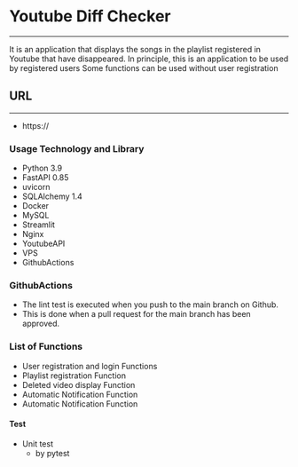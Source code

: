 # Youtube Diff Checker

---

It is an application that displays the songs in the playlist registered in Youtube that have disappeared.
In principle, this is an application to be used by registered users
Some functions can be used without user registration

## URL

---

* https://

### Usage Technology and Library

* Python 3.9
* FastAPI 0.85
* uvicorn
* SQLAlchemy 1.4
* Docker
* MySQL
* Streamlit
* Nginx
* YoutubeAPI
* VPS
* GithubActions

### GithubActions

* The lint test is executed when you push to the main branch on Github.
* This is done when a pull request for the main branch has been approved.

### List of Functions

* User registration and login Functions
* Playlist registration Function
* Deleted video display Function
* Automatic Notification Function
* Automatic Notification Function

#### Test

* Unit test
  * by pytest